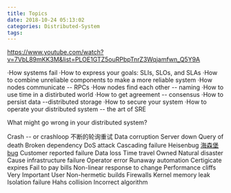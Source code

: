 ```yaml
---
title: Topics
date: 2018-10-24 05:13:02
categories: Distributed-System
tags:
---
```

https://www.youtube.com/watch?v=7VbL89mKK3M&list=PLOE1GTZ5ouRPbpTnrZ3Wqjamfwn_Q5Y9A

·How systems fail
·How to express your goals: SLIs, SLOs, and SLAs
·How to combine unreliable components to make a more reliable system
·How nodes communicate -- RPCs
·How nodes find each other -- naming
·How to use time in a distirbuted world
·How to get agreement -- consensus
·How to persist data --distributed storage
·How to secure your system
·How to operate your distributed system -- the art of SRE


What might go wrong in your distributed system?

Crash -- or crashloop 不断的轮询重试
Data corruption
Server down
Query of death
Broken dependency
DoS attack
Cascading failure
Heisenbug [海森堡bug](https://zh.wikipedia.org/wiki/%E6%B5%B7%E6%A3%AE%E5%A0%A1bug)
Customer reported failure
Data loss
Time travel
Owned
Natural disaster
Cause infrastructure failure
Operator error
Runaway automation
Certigicate expires
Fail to pay bills
Non-linear response to change
Performance cliffs
Very Important User
Non-hermetic builds
Firewalls
Kernel memory leak
Isolation failure
Hahs collision
Incorrect algorithm
